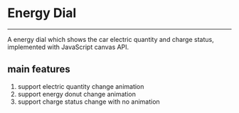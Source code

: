 # Energy Dial

------

A energy dial which shows the car electric quantity and charge status, implemented with JavaScript canvas API.

## main features

1. support electric quantity change animation
2. support energy donut change animation
3. support charge status change with no animation

